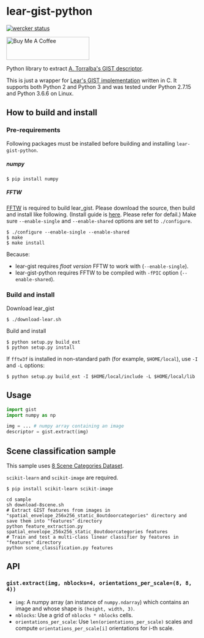 # lear-gist-python
[![wercker status](https://app.wercker.com/status/5285318d112056b85e8f3643e8a4b9aa/s/master "wercker status")](https://app.wercker.com/project/byKey/5285318d112056b85e8f3643e8a4b9aa)

<a href="https://www.buymeacoffee.com/tuttieee" target="_blank"><img src="https://cdn.buymeacoffee.com/buttons/v2/default-yellow.png" alt="Buy Me A Coffee" width="217" height="60"></a>

Python library to extract [A. Torralba's GIST descriptor](http://people.csail.mit.edu/torralba/code/spatialenvelope/).

This is just a wrapper for [Lear's GIST implementation](http://lear.inrialpes.fr/software) written in C. It supports both Python 2 and Python 3 and was tested under Python 2.7.15 and Python 3.6.6 on Linux.

## How to build and install

### Pre-requirements
Following packages must be installed before building and installing `lear-gist-python`.

##### numpy
```shell
$ pip install numpy
```

##### FFTW
[FFTW](http://www.fftw.org/) is required to build lear_gist.
Please download the source, then build and install like following. (Install guide is [here](http://www.fftw.org/fftw3_doc/Installation-on-Unix.html). Please refer for defail.)
Make sure `--enable-single` and `--enable-shared` options are set to `./configure`.
```shell
$ ./configure --enable-single --enable-shared
$ make
$ make install
```

Because:
- lear-gist requires *float version* FFTW to work with (`--enable-single`).
- lear-gist-python requires FFTW to be compiled with `-fPIC` option (`--enable-shared`).

### Build and install
Download lear_gist
```shell
$ ./download-lear.sh
```

Build and install
```shell
$ python setup.py build_ext
$ python setup.py install
```

If `fftw3f` is installed in non-standard path (for example, `$HOME/local`),
use `-I` and `-L` options:
```shell
$ python setup.py build_ext -I $HOME/local/include -L $HOME/local/lib
```

## Usage
```python
import gist
import numpy as np

img = ... # numpy array containing an image
descriptor = gist.extract(img)
```

## Scene classification sample
This sample uses [8 Scene Categories Dataset](http://people.csail.mit.edu/torralba/code/spatialenvelope/).

`scikit-learn` and `scikit-image` are required.
```shell
$ pip install scikit-learn scikit-image
```

```shell
cd sample
sh download-8scene.sh
# Extract GIST features from images in "spatial_envelope_256x256_static_8outdoorcategories" directory and save them into "features" directory
python feature_extraction.py spatial_envelope_256x256_static_8outdoorcategories features
# Train and test a multi-class linear classifier by features in "features" directory
python scene_classification.py features
```

## API
### `gist.extract(img, nblocks=4, orientations_per_scale=(8, 8, 4))`
* `img`: A numpy array (an instance of `numpy.ndarray`) which contains an image and whose shape is `(height, width, 3)`.
* `nblocks`: Use a grid of `nblocks * nblocks` cells.
* `orientations_per_scale`: Use `len(orientations_per_scale)` scales and compute `orientations_per_scale[i]` orientations for i-th scale.
